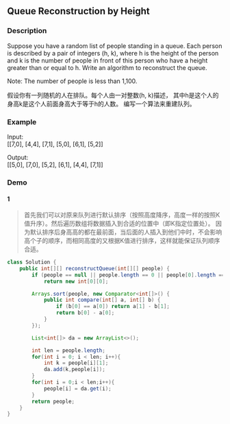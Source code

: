 ## Queue Reconstruction by Height

### Description
Suppose you have a random list of people standing in a queue. Each person is described by a pair of integers (h, k), 
where h is the height of the person and k is the number of people in front of this person who have a height greater than or equal to h. 
Write an algorithm to reconstruct the queue.

Note:
The number of people is less than 1,100.

假设你有一列随机的人在排队。每个人由一对整数(h, k)描述，
其中h是这个人的身高k是这个人前面身高大于等于h的人数。
编写一个算法来重建队列。

### Example
Input:  
[[7,0], [4,4], [7,1], [5,0], [6,1], [5,2]]

Output:  
[[5,0], [7,0], [5,2], [6,1], [4,4], [7,1]]


### Demo
#### 1

> 首先我们可以对原来队列进行默认排序（按照高度降序，高度一样的按照K值升序）。然后遍历数组将数据插入到合适的位置中（即K指定位置处）。
  因为默认排序后身高高的都在最前面，当后面的人插入到他们中时，不会影响高个子的顺序，而相同高度的又根据K值进行排序，这样就能保证队列顺序合适。

```java
class Solution {
    public int[][] reconstructQueue(int[][] people) {
        if (people == null || people.length == 0 || people[0].length == 0)
            return new int[0][0];

        Arrays.sort(people, new Comparator<int[]>() {
            public int compare(int[] a, int[] b) {
                if (b[0] == a[0]) return a[1] - b[1];
                return b[0] - a[0];
            }
        });

        List<int[]> da = new ArrayList<>();

        int len = people.length;
        for(int i = 0; i < len; i++){
            int k = people[i][1];
            da.add(k,people[i]);
        }
        for(int i = 0;i < len;i++){
            people[i] = da.get(i);
        }
        return people;
    }
}
```
